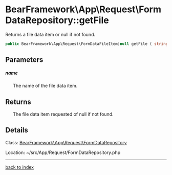 # BearFramework\App\Request\FormDataRepository::getFile

Returns a file data item or null if not found.

```php
public BearFramework\App\Request\FormDataFileItem|null getFile ( string $name )
```

## Parameters

##### name

&nbsp;&nbsp;&nbsp;&nbsp;&nbsp;&nbsp;The name of the file data item.

## Returns

&nbsp;&nbsp;&nbsp;&nbsp;&nbsp;&nbsp;The file data item requested of null if not found.

## Details

Class: [BearFramework\App\Request\FormDataRepository](bearframework.app.request.formdatarepository.class.md)

Location: ~/src/App/Request/FormDataRepository.php

---

[back to index](index.md)

